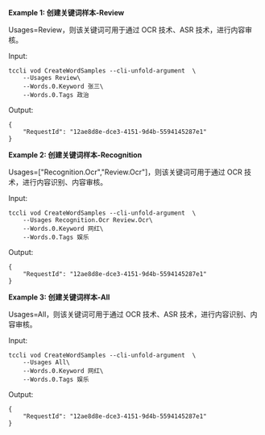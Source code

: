 **Example 1: 创建关键词样本-Review**

Usages=Review，则该关键词可用于通过 OCR 技术、ASR 技术，进行内容审核。

Input: 

```
tccli vod CreateWordSamples --cli-unfold-argument  \
    --Usages Review\
    --Words.0.Keyword 张三\
    --Words.0.Tags 政治
```

Output: 
```
{
    "RequestId": "12ae8d8e-dce3-4151-9d4b-5594145287e1"
}
```

**Example 2: 创建关键词样本-Recognition**

Usages=["Recognition.Ocr","Review.Ocr"]，则该关键词可用于通过 OCR 技术，进行内容识别、内容审核。

Input: 

```
tccli vod CreateWordSamples --cli-unfold-argument  \
    --Usages Recognition.Ocr Review.Ocr\
    --Words.0.Keyword 网红\
    --Words.0.Tags 娱乐
```

Output: 
```
{
    "RequestId": "12ae8d8e-dce3-4151-9d4b-5594145287e1"
}
```

**Example 3: 创建关键词样本-All**

Usages=All，则该关键词可用于通过 OCR 技术、ASR 技术，进行内容识别、内容审核。

Input: 

```
tccli vod CreateWordSamples --cli-unfold-argument  \
    --Usages All\
    --Words.0.Keyword 网红\
    --Words.0.Tags 娱乐
```

Output: 
```
{
    "RequestId": "12ae8d8e-dce3-4151-9d4b-5594145287e1"
}
```

